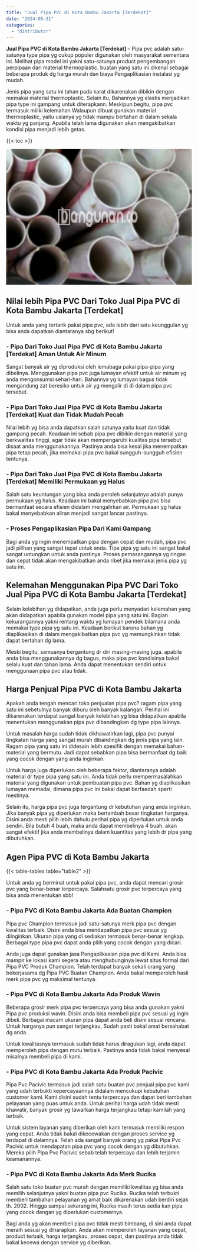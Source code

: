 ```yaml
---
title: "Jual Pipa PVC di Kota Bambu Jakarta [Terdekat]"
date: "2024-08-31"
categories: 
  - "distributor"
---
```


**Jual Pipa PVC di Kota Bambu Jakarta \[Terdekat\]** – Pipa pvc adalah satu-satunya type pipa yg cukup populer digunakan oleh masyarakat sementara ini. Melihat pipa model ini yakni satu-satunya product pengembangan perpipaan dari material thermoplastic. buatan yang satu ini dikenal sebagai beberapa produk dg harga murah dan biaya Pengaplikasian instalasi yg mudah.

Jenis pipa yang satu ini tahan pada karat dikarenakan dibikin dengan memakai material thermoplastic. Selain itu, Bahannya yg elastis menjadikan pipa type ini gampang untuk diterapkann. Meskipun begitu, pipa pvc termasuk miliki kelemahan Walaupun dibuat gunakan material thermoplastic, yaitu usianya yg tidak mampu bertahan di dalam sekala waktu yg panjang. Apabila telah lama digunakan akan mengakibatkan kondisi pipa menjadi lebih getas.

{{< toc >}}

![Jual Pipa PVC di Kota Bambu Jakarta [Terdekat]](/images/jaul-pipa-pvc-34.png)

## Nilai lebih Pipa PVC Dari Toko Jual Pipa PVC di Kota Bambu Jakarta \[Terdekat\]

Untuk anda yang tertarik pakai pipa pvc, ada lebih dari satu keunggulan yg bisa anda dapatkan diantaranya sbg berikut!

### \- Pipa Dari Toko Jual Pipa PVC di Kota Bambu Jakarta \[Terdekat\] Aman Untuk Air Minum

Sangat banyak air yg diproduksi oleh lemabaga pakai pipa-pipa yang dibelinya. Menggunakan pipa pvc juga lumayan efektif untuk air minum yg anda mengonsumsi sehari-hari. Bahannya yg lumayan bagus tidak mengandung zat beresiko untuk air yg mengalir di di dalam pipa pvc tersebut.

### \- Pipa Dari Toko Jual Pipa PVC di Kota Bambu Jakarta \[Terdekat\] Kuat dan Tidak Mudah Pecah

Nilai lebih yg bisa anda dapatkan salah satunya yaitu kuat dan tidak gampang pecah. Keadaan ini sebab pipa pvc dibikin dengan material yang berkwalitas tinggi, agar tidak akan mempengaruhi kualitas pipa tersebut disaat anda menggunakannya. Pastinya anda bisa kesal jika menempatkan pipa tetap pecah, jika memakai pipa pvc bakal sungguh-sungguh efisien tentunya.

### \- Pipa Dari Toko Jual Pipa PVC di Kota Bambu Jakarta \[Terdekat\] Memiliki Permukaan yg Halus

Salah satu keuntungan yang bisa anda peroleh selanjutnya adalah punya permukaan yg halus. Keadaan ini bakal menyebabkan pipa pvc bisa bermanfaat secara efisien didalam mengalirkan air. Permukaan yg halus bakal menyebabkan aliran menjadi sangat lancar pastinya.

### \- Proses Pengaplikasian Pipa Dari Kami Gampang

Bagi anda yg ingin menempatkan pipa dengan cepat dan mudah, pipa pvc jadi pilihan yang sangat tepat untuk anda. Tipe pipa yg satu ini sangat bakal sangat untungkan untuk anda pastinya. Proses pemasangannya yg ringan dan cepat tidak akan mengakibatkan anda ribet jika memakai jenis pipa yg satu ini.

## Kelemahan Menggunakan Pipa PVC Dari Toko Jual Pipa PVC di Kota Bambu Jakarta \[Terdekat\]

Selain kelebihan yg didapatkan, anda juga perlu menyadari kelemahan yang akan didapatkan apabila gunakan model pipa yang satu ini. Bagian kekurangannya yakni rentang waktu yg lumayan pendek bilamana anda memakai type pipa yg satu ini. Keadaan berikut karena bahan yg diaplikasikan di dalam mengakibatkan pipa pvc yg memungkinkan tidak dapat bertahan dg lama.

Meski begitu, semuanya bergantung dr diri masing-masing juga. apabila anda bisa menggunakannya dg bagus, maka pipa pvc kondisinya bakal selalu kuat dan tahan lama. Anda dapat menentukan sendiri untuk menggunaan pipa pvc atau tidak.

## Harga Penjual Pipa PVC di Kota Bambu Jakarta

Apakah anda tengah mencari toko penjualan pipa pvc? ragam pipa yang satu ini sebetulnya banyak diburu oleh banyak kalangan. Perihal ini dikarenakan terdapat sangat banyak kelebihan yg bisa didapatkan apabila menentukan menggunakan pipa pvc dibandingkan dg type pipa lainnya.

Untuk masalah harga sudah tidak dikhawatirkan lagi, pipa pvc punyai tingkatan harga yang sangat murah dibandingkan dg jenis pipa yang lain. Ragam pipa yang satu ini didesain lebih spesifik dengan memakai bahan-material yang bermutu. Jadi dapat sebabkan pipa bisa bermanfaat dg baik yang cocok dengan yang anda inginkan.

Untuk harga juga diperlukan oleh beberapa faktor, diantaranya adalah material dr type pipa yang satu ini. Anda tidak perlu mempermasalahkan material yang digunakan untuk pembuatan pipa pvc. Bahan yg diaplikasikan lumayan memadai, dimana pipa pvc ini bakal dapat berfaedah sperti mestinya.

Selain itu, harga pipa pvc juga tergantung dr kebutuhan yang anda inginkan. Jika banyak pipa yg diperlukan maka bertambah besar tingkatan harganya. Disini anda mesti pilih lebih dahulu perihal pipa yg diperlukan untuk anda sendiri. Bila butuh 4 buah, maka anda dapat membelinya 4 buah. akan sangat efektif jika anda membelinya dalam kuantitas yang lebih dr pipa yang dibutuhkan.

## Agen Pipa PVC di Kota Bambu Jakarta

{{< table-tables table="table2" >}}

Untuk anda yg berminat untuk pakai pipa pvc, anda dapat mencari grosir pvc yang benar-benar terpercaya. Salahsatu grosir pvc terpercaya yang bisa anda menentukan sbb!

### \- Pipa PVC di Kota Bambu Jakarta Ada Buatan Champion

Pipa pvc Champion termasuk jadi satu-satunya merk pipa pvc dengan kwalitas terbaik. Disini anda bisa mendapatkan pipa pvc sesuai yg diinginkan. Ukuran pipa yang di sediakan termasuk benar-benar lengkap. Berbagai type pipa pvc dapat anda pilih yang cocok dengan yang dicari.

Anda juga dapat gunakan jasa Pengaplikasian pipa pvc di Kami. Anda bisa mampir ke lokasi kami segera atau menghubunginya lewat situs formal dari Pipa PVC Produk Champion. Telah terdapat banyak sekali orang yang bekerjasama dg Pipa PVC Buatan Champion. Anda bakal memperoleh hasil merk pipa pvc yg maksimal tentunya.

### \- Pipa PVC di Kota Bambu Jakarta Ada Produk Wavin

Beberapa grosir merk pipa pvc terpercaya yang bisa anda gunakan yakni Pipa pvc produksi wavin. Disini anda bisa membeli pipa pvc sesuai yg ingin dibeli. Berbagai macam ukuran pipa dapat anda beli disini sesuai rencana. Untuk harganya pun sangat terjangkau, Sudah pasti bakal amat bersahabat dg anda.

Untuk kwalitasnya termasuk sudah tidak harus diragukan lagi, anda dapat memperoleh pipa dengan mutu terbaik. Pastinya anda tidak bakal menyesal misalnya membeli pipa di kami.

### \- Pipa PVC di Kota Bambu Jakarta Ada Produk Pacivic

Pipa Pvc Pacivic termasuk jadi salah satu buatan pvc penjual pipa pvc kami yang udah terbukti kepercayaannya didalam mencukupi kebutuhan customer kami. Kami disini sudah tentu terpercaya dan dapat beri tambahan pelayanan yang puas untuk anda. Untuk perihal harga udah tidak mesti khawatir, banyak grosir yg tawarkan harga terjangkau tetapi kamilah yang terbaik.

Untuk sistem layanan yang diberikan oleh kami termasuk memiliki respon yang cepat. Anda tidak bakal dikecewakan dengan proses service yg terdapat di dalamnya. Telah ada sangat banyak orang yg pakai Pipa Pvc Pacivic untuk mendapatan pipa pvc yang cocok dengan yg dibutuhkan. Mereka pilih Pipa Pvc Pacivic sebab telah terpercaya dan lebih terjamin keamanannya.

### \- Pipa PVC di Kota Bambu Jakarta Ada Merk Rucika

Salah satu toko buatan pvc murah dengan memiliki kwalitas yg bisa anda memilih selanjutnya yakni buatan pipa pvc Rucika. Rucika telah terbukti memberi tambahan pelayanan yg amat baik dikarenakan udah berdiri sejak th. 2002. Hingga sampai sekarang ini, Rucika masih terus sedia kan pipa yang cocok dengan yg diperlukan customernya.

Bagi anda yg akan membeli pipa pvc tidak mesti bimbang, di sini anda dapat meraih sesuai yg diharapkan. Anda akan memperoleh layanan yang cepat, product terbaik, harga terjangkau, proses cepat, dan pastinya anda tidak bakal kecewa dengan service yg diberikan.
